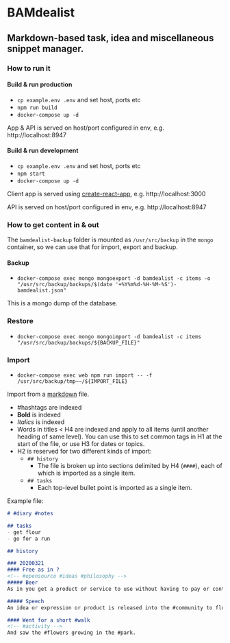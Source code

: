 # BAMdealist
## Markdown-based task, idea and miscellaneous snippet manager.

### How to run it
#### Build & run production
- `cp example.env .env` and set host, ports etc
- `npm run build`
- `docker-compose up -d`

App & API is served on host/port configured in env, e.g. http://localhost:8947

#### Build & run development
- `cp example.env .env` and set host, ports etc
- `npm start`
- `docker-compose up -d`

Client app is served using [create-react-app](https://create-react-app.dev), e.g. http://localhost:3000

API is served on host/port configured in env, e.g. http://localhost:8947

### How to get content in & out
The `bamdealist-backup` folder is mounted as `/usr/src/backup` in the `mongo` container, so we can use that for import, export and backup.

#### Backup
- `docker-compose exec mongo mongoexport -d bamdealist -c items -o "/usr/src/backup/backups/$(date '+%Y%m%d-%H-%M-%S')-bamdealist.json"`

This is a mongo dump of the database.

### Restore
- `docker-compose exec mongo mongoimport -d bamdealist -c items "/usr/src/backup/backups/${BACKUP_FILE}"`

### Import 
- `docker-compose exec web npm run import -- -f  /usr/src/backup/tmp~~/${IMPORT_FILE}`

Import from a [markdown](https://github.github.com/gfm/) file. 

- #hashtags are indexed
- __Bold__ is indexed
- _Italics_ is indexed 
- Words in titles < H4 are indexed and apply to all items (until another heading of same level). You can use this to set common tags in H1 at the start of the file, or use H3 for dates or topics.
- H2 is reserved for two different kinds of import:
  - `## history` 
    - The file is broken up into sections delimited by H4 (`####`), each of which is imported as a single item.
  - `## tasks`
    - Each top-level bullet point is imported as a single item.

Example file:

```md
# #diary #notes

## tasks
- get flour
- go for a run

## history

### 20200321
#### Free as in ?
<!-- #opensource #ideas #philosophy -->
##### Beer
As in you get a product or service to use without having to pay or contribute.

##### Speech
An idea or expression or product is released into the #community to flourish, and will not do so without contribution from others.

#### Went for a short #walk
<!-- #activity -->
And saw the #flowers growing in the #park.
```

